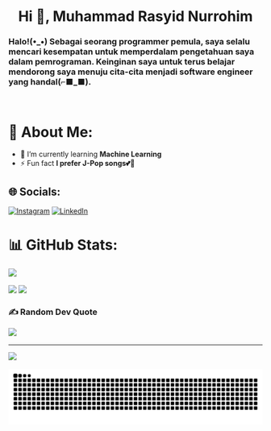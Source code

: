 
<h1 align="center">Hi 👋, Muhammad Rasyid Nurrohim</h1>
<h3 align="center" style="text-align: left;">Halo!(•_•) Sebagai seorang programmer pemula, saya selalu mencari kesempatan untuk memperdalam pengetahuan saya dalam pemrograman. Keinginan saya untuk terus belajar mendorong saya menuju cita-cita menjadi software engineer yang handal(⌐■_■).</h3>

<br>

# 💫 About Me:
- 🌱 I’m currently learning **Machine Learning**<br>
- ⚡ Fun fact **I prefer J-Pop songs💕🎵**

## 🌐 Socials:
[![Instagram](https://img.shields.io/badge/Instagram-%23E4405F.svg?logo=Instagram&logoColor=white)](https://www.instagram.com/m_rasyid04/) [![LinkedIn](https://img.shields.io/badge/LinkedIn-%230077B5.svg?logo=linkedin&logoColor=white)](https://www.linkedin.com/in/rasy/) 

# 📊 GitHub Stats:
<p>
  <img src="https://github-profile-trophy.vercel.app/?username=yaudahbanh&theme=onedark&no-frame=true&column=9" />
</p>
<p>
  <img src="https://github-readme-stats.vercel.app/api?username=yaudahbanh&theme=tokyonight&show_icons=false&border_radius=10&hide_border=true" height=180 />
  <img src="https://github-readme-stats.vercel.app/api/top-langs/?username=yaudahbanh&layout=compact&theme=tokyonight&border_radius=10&hide_border=true" height=180/>
</p>

### ✍️ Random Dev Quote
![](https://quotes-github-readme.vercel.app/api?type=horizontal&theme=tokyonight)


---
[![](https://visitcount.itsvg.in/api?id=Zepyrush&icon=0&color=0)](https://visitcount.itsvg.in)

![github contribution grid snake animation](https://raw.githubusercontent.com/0-don/0-don/output/github-contribution-grid-snake-dark.svg)
